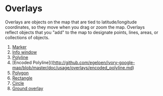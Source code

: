 # Overlays

Overlays are objects on the map that are tied to latitude/longitude coordinates, so they move when you drag or zoom the
map. Overlays reflect objects that you "add" to the map to designate points, lines, areas, or collections of objects.

 1. [Marker](http://github.com/egeloen/ivory-google-map/blob/master/doc/usage/overlays/marker.md)
 2. [Info window](http://github.com/egeloen/ivory-google-map/blob/master/doc/usage/overlays/info_window.md)
 3. [Polyline](http://github.com/egeloen/ivory-google-map/blob/master/doc/usage/overlays/polyline.md)
 4. [Encoded Polyline]((http://github.com/egeloen/ivory-google-map/blob/master/doc/usage/overlays/encoded_polyline.md)
 5. [Polygon](http://github.com/egeloen/ivory-google-map/blob/master/doc/usage/overlays/polygon.md)
 6. [Rectangle](http://github.com/egeloen/ivory-google-map/blob/master/doc/usage/overlays/rectangle.md)
 7. [Circle](http://github.com/egeloen/ivory-google-map/blob/master/doc/usage/overlays/circle.md)
 8. [Ground overlay](http://github.com/egeloen/ivory-google-map/blob/master/doc/usage/overlays/ground_overlay.md)
